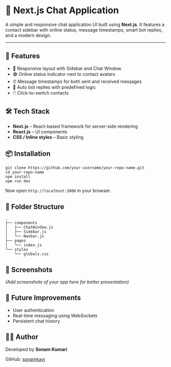 <h1>💬 Next.js Chat Application</h1>

<p>A simple and responsive chat application UI built using <strong>Next.js</strong>. It features a contact sidebar with online status, message timestamps, smart bot replies, and a modern design.</p>

<hr />

<h2>🚀 Features</h2>
<ul>
  <li>📱 Responsive layout with Sidebar and Chat Window</li>
  <li>🟢 Online status indicator next to contact avatars</li>
  <li>⏰ Message timestamps for both sent and received messages</li>
  <li>🤖 Auto bot replies with predefined logic</li>
  <li>🖱️ Click-to-switch contacts</li>
</ul>

<h2>🛠️ Tech Stack</h2>
<ul>
  <li><strong>Next.js</strong> – React-based framework for server-side rendering</li>
  <li><strong>React.js</strong> – UI components</li>
  <li><strong>CSS / Inline styles</strong> – Basic styling</li>
</ul>

<h2>📦 Installation</h2>

<pre><code>git clone https://github.com/your-username/your-repo-name.git
cd your-repo-name
npm install
npm run dev
</code></pre>

<p>Now open <code>http://localhost:3000</code> in your browser.</p>



<h2>📁 Folder Structure</h2>
<pre><code>.
├── components
│   ├── ChatWindow.js
│   ├── Sidebar.js
│   └── Navbar.js
├── pages
│   └── index.js
└── styles
    └── globals.css
</code></pre>

<h2>📸 Screenshots</h2>
<p><em>(Add screenshots of your app here for better presentation)</em></p>

<h2>🧠 Future Improvements</h2>
<ul>
  <li>User authentication</li>
  <li>Real-time messaging using WebSockets</li>
  <li>Persistent chat history</li>
</ul>

<h2>👩‍💻 Author</h2>
<p>Developed by <strong>Sonam Kumari</strong></p>
<p>GitHub: <a href="https://github.com/sonamkavi" target="_blank">sonamkavi</a></p>
